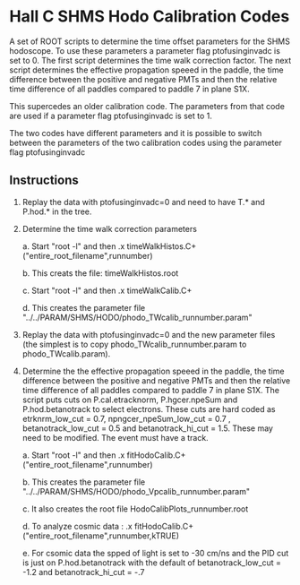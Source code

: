 # Hall C SHMS Hodo Calibration Codes

A set of ROOT scripts to determine the time offset parameters for the SHMS hodoscope. To use these parameters a  parameter flag ptofusinginvadc is set to 0. The first script determines the time walk correction factor. The next script determines the effective propagation speeed in the paddle, the time difference between the positive and negative PMTs and then the relative time difference of all paddles compared to paddle 7 in plane S1X.


This supercedes an older calibration code. The parameters from that code are
used if a parameter flag ptofusinginvadc is set to 1. 

The two codes have different parameters and it is possible to switch between the parameters of the two calibration codes using the  parameter flag ptofusinginvadc


## Instructions

1. Replay the data with ptofusinginvadc=0 and need to have T.* and P.hod.* in the tree.

2. Determine the time walk correction parameters

     a. Start "root -l" and then  .x timeWalkHistos.C+("entire_root_filename",runnumber)

     b. This creats the file: timeWalkHistos.root

     c. Start "root -l" and then .x timeWalkCalib.C+

     d. This creates the parameter file "../../PARAM/SHMS/HODO/phodo_TWcalib_runnumber.param"

3.  Replay the data with ptofusinginvadc=0 and the new parameter files (the simplest is to copy phodo_TWcalib_runnumber.param to phodo_TWcalib.param).

4. Determine the the effective propagation speeed in the paddle, the time difference between the positive and negative PMTs and then the relative time difference of all paddles compared to paddle 7 in plane S1X. The script
puts cuts on P.cal.etracknorm, P.hgcer.npeSum and P.hod.betanotrack to select electrons. These cuts are hard coded as  etrknrm_low_cut = 0.7, npngcer_npeSum_low_cut = 0.7 , betanotrack_low_cut = 0.5 and betanotrack_hi_cut = 1.5. These may need to be modified. The event must have a track. 

     a.  Start "root -l" and then  .x  fitHodoCalib.C+("entire_root_filename",runnumber)     

      b.  This creates the parameter file "../../PARAM/SHMS/HODO/phodo_Vpcalib_runnumber.param"

     c. It also creates the root file HodoCalibPlots_runnumber.root

     d. To analyze cosmic data :  .x  fitHodoCalib.C+("entire_root_filename",runnumber,kTRUE) 

     e. For csomic data the spped of light is set to -30 cm/ns and the PID cut is just on P.hod.betanotrack with the default of betanotrack_low_cut = -1.2 and betanotrack_hi_cut = -.7
